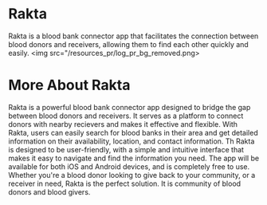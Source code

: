 # Rakta
Rakta is a blood bank connector app that facilitates the connection between blood donors and receivers, allowing them to find each other quickly and easily.
<img src="/resources_pr/log_pr_bg_removed.png>

# More About Rakta
Rakta is a powerful blood bank connector app designed to bridge the gap between blood donors and receivers. It serves as a platform to connect donors with nearby recievers and makes it effective and flexible.
With Rakta, users can easily search for blood banks in their area and get detailed information on their availability, location, and contact information. Th
Rakta is designed to be user-friendly, with a simple and intuitive interface that makes it easy to navigate and find the information you need. The app will be available for both iOS and Android devices, and is completely free to use.
Whether you're a blood donor looking to give back to your community, or a receiver in need, Rakta is the perfect solution. It is community of blood donors and blood givers.
